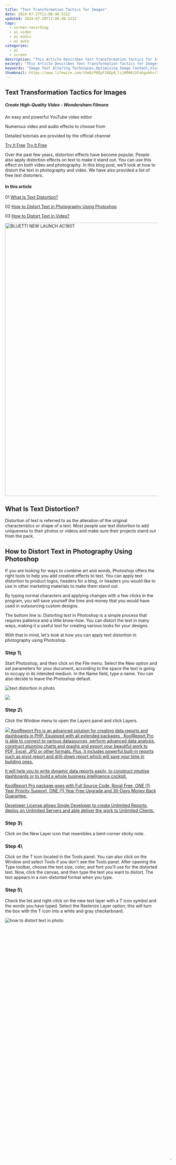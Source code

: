 ```yaml
---
title: "Text Transformation Tactics for Images"
date: 2024-07-27T11:08:48.532Z
updated: 2024-07-28T11:08:48.532Z
tags: 
  - screen-recording
  - ai video
  - ai audio
  - ai auto
categories: 
  - ai
  - screen
description: "This Article Describes Text Transformation Tactics for Images"
excerpt: "This Article Describes Text Transformation Tactics for Images"
keywords: "Image Text Altering Techniques,Optimizing Image Content,Visual Media Text Adjustment,Effective Image Text Changes,Image Transformation Strategies,Enhancing Images with Text,Adapting Text for Images"
thumbnail: https://www.lifewire.com/thmb/P0QyF38Ep8_lzjW96Ki5Fahgu6k=/540x405/filters:no_upscale():max_bytes(150000):strip_icc()/how-to-fix-it-when-hulu-can-t-verify-your-email-5225591-1-8c540e3946fb488aa043c0faa08a53e1.jpg
---
```


## Text Transformation Tactics for Images

##### Create High-Quality Video - Wondershare Filmora

An easy and powerful YouTube video editor

Numerous video and audio effects to choose from

Detailed tutorials are provided by the official channel

[Try It Free](https://tools.techidaily.com/wondershare/filmora/download/) [Try It Free](https://tools.techidaily.com/wondershare/filmora/download/)

Over the past few years, distortion effects have become popular. People also apply distortion effects on text to make it stand out. You can use this effect on both video and photography. In this blog post, we'll look at how to distort the text in photography and video. We have also provided a list of free text distorters.

#### In this article

01 [What Is Text Distortion?](#part1)

02 [How to Distort Text in Photography Using Photoshop](#part2)

03 [How to Distort Text in Video?](#part3)

<!-- affiliate ads begin -->
<a href="https://bluettide.pxf.io/c/5597632/2042332/17092" target="_top" id="2042332"><img src="//a.impactradius-go.com/display-ad/17092-2042332" border="0" alt="BLUETTI NEW LAUNCH AC180T" width="960" height="900"/></a><img height="0" width="0" src="https://imp.pxf.io/i/5597632/2042332/17092" style="position:absolute;visibility:hidden;" border="0" />
<!-- affiliate ads end -->
## What Is Text Distortion?

Distortion of text is referred to as the alteration of the original characteristics or shape of a text. Most people use text distortion to add uniqueness to their photos or videos and make sure their projects stand out from the pack.

## How to Distort Text in Photography Using Photoshop

If you are looking for ways to combine art and words, Photoshop offers the right tools to help you add creative effects to text. You can apply text distortion to product logos, headers for a blog, or headers you would like to use in other marketing materials to make them stand out.

By typing normal characters and applying changes with a few clicks in the program, you will save yourself the time and money that you would have used in outsourcing custom designs.

The bottom line is: Distorting text in Photoshop is a simple process that requires patience and a little know-how. You can distort the text in many ways, making it a useful tool for creating various looks for your designs.

With that in mind, let's look at how you can apply text distortion in photography using Photoshop.

### Step 1\

Start Photoshop, and then click on the File menu. Select the New option and set parameters for your document, according to the space the text is going to occupy in its intended medium. In the Name field, type a name. You can also decide to leave the Photoshop default.

![text distortion in photo](https://images.wondershare.com/filmora/article-images/2022/04/text-distortion-1.png)

<!-- affiliate ads begin -->
<a href="https://shop.mondly.com/affiliate.php?ACCOUNT=ATISTUDI&AFFILIATE=108875&PATH=https%3A%2F%2Fwww.mondly.com%3FAFFILIATE%3D108875%26RESOURCE%3D%2BGeneral%2B970x90%2B"><img src="https://secure.avangate.com/images/merchant/69c418c33ec2e1a4267fa9bb77fa1428/general-970x90.gif" border="0"></a>
<!-- affiliate ads end -->
### Step 2\

Click the Window menu to open the Layers panel and click Layers.

<!-- affiliate ads begin -->
<a href="https://secure.2checkout.com/order/checkout.php?PRODS=4737285&QTY=1&AFFILIATE=108875&CART=1"><img src="https://secure.avangate.com/images/merchant/b2f83c409ce63012229fb9cd465bdcfe/products/copy_reporting_system.png" border="0">  KoolReport Pro  is an advanced solution for creating data reports and dashboards in PHP. Equipped with all  extended packages , KoolReport Pro is able to connect to various datasources, perform advanced data analysis, construct stunning charts and graphs and export your beautiful work to PDF, Excel, JPG or other formats. Plus, it includes powerful built-in reports such as pivot report and drill-down report which will save your time in building ones. 

 It will help you to write dynamic data reports easily, to construct intuitive dashboards or to build a whole business intelligence cockpit. 

  KoolReport Pro  package goes with Full Source Code, Royal Free, ONE (1) Year Priority Support, ONE (1) Year Free Upgrade and 30-Days Money Back Guarantee. 

  Developer License  allows  Single Developer  to create Unlimited Reports, deploy on Unlimited Servers and able deliver the work to Unlimited Clients. </a>
<!-- affiliate ads end -->
### Step 3\

Click on the New Layer icon that resembles a bent-corner sticky note.

### Step 4\

Click on the T icon located in the Tools panel. You can also click on the Window and select Tools if you don't see the Tools panel. After opening the Type toolbar, choose the text size, color, and font you'll use for the distorted text. Now, click the canvas, and then type the text you want to distort. The text appears in a non-distorted format when you type.

### Step 5\

Check the list and right-click on the new text layer with a T icon symbol and the words you have typed. Select the Rasterize Layer option; this will turn the box with the T icon into a white and gray checkerboard.

![how to distort text in photo](https://images.wondershare.com/filmora/article-images/2022/04/text-distortion-2.png)

<!-- affiliate ads begin -->
<span id="1793213">
					<video width="1080" height="1620" style="cursor:pointer"
           poster="//a.impactradius-go.com/display-clicktoplayimage/1793213.jpeg"
           onclick="if(!this.playClicked){this.play();this.setAttribute('controls',true);this.playClicked=true;}">
	   <source src="//a.impactradius-go.com/display-ad/19135-1793213">
	   <img src="//a.impactradius-go.com/display-clicktoplayimage/1793213.jpeg" style="border: none; height: 100%; width: 100%; object-fit: contain">
	</video>
	<div style="width:1080px;text-align:center"><a href="javascript:window.open(decodeURIComponent('https%3A%2F%2Ftinyland.pxf.io%2Fc%2F5597632%2F1793213%2F19135'), '_blank');void(0);">Click here</a></div>
</span>
<img height="0" width="0" src="https://imp.pxf.io/i/5597632/1793213/19135" style="position:absolute;visibility:hidden;" border="0" />
<!-- affiliate ads end -->
### Step 6\

Click on the Edit menu, then hover your cursor over Transform. From the fly-out menu, choose Distort. A border encircled with white boxes will surround the text on the canvas. Click and pull a corner box away from the text, like toward a corner of the Adobe Photoshop work area.

Be sure to pull it in different directions and check how the text will become funhouse-style elongated in different ways; this will allow you to judge which look you prefer for your text distortion.

<!-- affiliate ads begin -->
<a href="https://secure.2checkout.com/order/checkout.php?PRODS=4726807&QTY=1&AFFILIATE=108875&CART=1"><img src="https://secure.avangate.com/images/merchant/c14a8df1e1b4d5297e9cb30cb34d5a00/products/copy_copy_power-tools-48.png" border="0">Power Tools add-on for Google Sheets, Lifetime subscription</a>
<!-- affiliate ads end -->
### Step 7\

Now, click another corner and drag towards the center to make the text look like it's slightly squished.

### Step 8\

Take one of the middleboxes and pull and drug them on either the bottom or top to make the text wider.

### Step 9\

Tinker around with different changes mentioned above until you get the text distortion you want. Once you are satisfied with the results, hit Enter to set the change and get rid of the boxes and borders from the text.

<!-- affiliate ads begin -->
<a href="https://secure.2checkout.com/order/checkout.php?PRODS=4665597&QTY=1&AFFILIATE=108875&CART=1"><img src="https://www.pcclean.io/wp-content/uploads/2018/03/winutilities-box-130521.png" border="0">WinUtilities Pro</a>
<!-- affiliate ads end -->
### Step 10\

Select the File menu and click Save As. Photoshop will automatically have "PSD" displayed in the Format box, which allows you to save your file as a proprietary Photoshop PSD. Make sure you leave this extension, as it lets you re-access the design layers and perform more text distortions in the future. Now, click on Save.

<!-- affiliate ads begin -->
<a href="https://arkmc.pxf.io/c/5597632/427477/5172" target="_top" id="427477"><img src="//a.impactradius-go.com/display-ad/5172-427477" border="0" alt="" width="728" height="90"/></a><img height="0" width="0" src="https://arkmc.pxf.io/i/5597632/427477/5172" style="position:absolute;visibility:hidden;" border="0" />
<!-- affiliate ads end -->
### Step 11\

Go to the File menu and click on it. Select the Save As option again. Choose your preferred graphic format and click Save. Photoshop will prompt you about discarding layers. When you see this, click OK or Yes. Doing this will render your text uneditable and allow anyone with an image viewer to open your graphic instead of only Photoshop. It will also allow you to include it in word processing documents, websites, and other materials.

#### Add Noise to the Text

Select your text and then go to Filter - Noise - Add Noise; this will add Noise to the text. Next, select your text again and go to Filter -Blur -Gaussian Blur; this will blur the edges of the text to help smooth out the distortion.

#### Make the Text Look like Ink with a Smudge Tool

You can add a texture overlay for more texture and dimension to your text. To do this, click on the Text option in the Toolbox and select the dropdown that says Add Texture Overlay; this opens a new window, and you can click on your image to choose the texture.

## How to Distort Text in Video?

Canva is a graphic design platform that offers software for both Windows and Mac. You can use this program to edit photos, videos, and documents. It comes with loads of features that you can use. You can distort texts in video using Canva by following the steps below:

1. Head to <https://www.canva.com/download/windows/> and download Canva. Install the software on your PC and launch it.
2. Click the Create a Design button.
3. Select the Custom Size option, and enter the dimensions of choice before clicking the Create New Design button. You can also choose the preset design size options.
4. Drag and drop the video into Canva.
5. Next, click on Text on the left side menu and choose the Add A Heading option. Enter your text in the box. You can change the size of your text and color.

![how to distort text in video with canva](https://images.wondershare.com/filmora/article-images/2022/04/text-distortion-9.png)

1. Next, highlight the text, and then go to Effects. Click on Glitch and Curve. Doing this will allow you to create a curved text with a glitch effect.

![how to distort text in video with canva](https://images.wondershare.com/filmora/article-images/2022/04/text-distortion-10.png)

1. You can download your video with text distortion or share it on your social media platforms.

<!-- affiliate ads begin -->
<a href="https://secure.2checkout.com/order/checkout.php?PRODS=30901410&QTY=1&AFFILIATE=108875&CART=1"> <img src="https://secure.avangate.com/images/merchant/ce9a6fb2becc2d235e62b125e9260102/products/copy_1_copy_vMixCallScreenshot1-large.jpg" border="0"> vMix Pro - Software based live production. vMix Pro includes everything in vMix 4K plus 8 channels of Replay and 8 vMix Call 
This bundle includes Studio 200 for vMix from Virtualsetworks, HTTP Matrix 1.0 automation scheduler, and 4 introductory training videos from the Udemy vMix Basic to Amazing course. </a>
<!-- affiliate ads end -->
## Bonus! Free Online Text Distorter

You can also distort text with online tools. You need an internet connection and your PC or mobile device to use these platforms. Here are some of the popular online text distorters you'll find online.

### 1\. PicMonkey

This online tool provides photo editing and graphic design tools, and you can use it to distort the text in your photo. PicMonkey.com allows you to put your words into arcs and circles to create typography art. You can also add drop shadow, and knockout, to outline the center of the distorted text. The handles on both sides of the text box allow you to resize the diameter of the circled text or scrunch up or stretch out your arched text. Additionally, you can add spaces between the letters and play with the kerning of the text.

![online text distorter - picmonkey](https://images.wondershare.com/filmora/article-images/2022/04/text-distortion-3.png)

### 2.MockoFun

Adding text along a curve is a great way to make a strong graphic statement. The tool lets you create a logo and include a circular distorted text. You can also add this effect to photos using MockoFun.com.

Many graphic designers use this tool to create distorted text on badges, labels, and logos to make their designs cool and attention-grabbing.

![online text distorter - MockoFun](https://images.wondershare.com/filmora/article-images/2022/04/text-distortion-4.png)

### 3\. Zalgo

Zalgo Text Generator is an online tool that allows you to create glitch text. The Zalgo text will be a glitchy form of usual text. Zalgo.org is also free to use this online text distorter.

<!-- affiliate ads begin -->
<a href="https://shop.incomedia.eu/order/checkout.php?PRODS=39655089&QTY=1&AFFILIATE=108875&CART=1"><img src="https://incomedia.eu/files/images/affiliates/wa/01_WA_728x90.jpg" border="0"></a>
<!-- affiliate ads end -->
![online text distorter - Zalgo](https://images.wondershare.com/filmora/article-images/2022/04/text-distortion-11.png)

### 4\. GFTO

EnGFTO.com is an online text distorter that allows you to choose the text size and color and choose one of the available fonts. It comes with hundreds of text templates. You can also upload fonts, change the text style, and apply gradients. What's more? Users can add an outline to their text, change the background, and select the color of their text edges.

<!-- affiliate ads begin -->
<a href="https://secure.2checkout.com/order/checkout.php?PRODS=3546200&QTY=1&AFFILIATE=108875&CART=1"><img src="http://www.binteko.com/sites/default/files/banner01_468x60a.gif" border="0"></a>
<!-- affiliate ads end -->
![online text distorter - Zalgo](https://images.wondershare.com/filmora/article-images/2022/04/text-distortion-12.png)

### 5\. Wavy Text Generator

This tool allows you to distort text by adding a wavy effect to it. To use this tool, you only have to head to nhttp://www.coding-dude.com/wp/wavy-text-generator/ and type your text in the field, then this text distorter will generate a preview showing the results of how your text will look like. The pink button allows you to copy your text's HTML/CSS code.

![online text distorter - Wavy Text Generator](https://images.wondershare.com/filmora/article-images/2022/04/text-distortion-13.png)

## Conclusion

**●** Text distortion allows you to create attention-grabbing content. You can use the above tools to create this effect on your text to make it stand out and look more appealing to the audience or viewers.

[Try It Free](https://tools.techidaily.com/wondershare/filmora/download/) [Try It Free](https://tools.techidaily.com/wondershare/filmora/download/)

Over the past few years, distortion effects have become popular. People also apply distortion effects on text to make it stand out. You can use this effect on both video and photography. In this blog post, we'll look at how to distort the text in photography and video. We have also provided a list of free text distorters.

#### In this article

01 [What Is Text Distortion?](#part1)

02 [How to Distort Text in Photography Using Photoshop](#part2)

03 [How to Distort Text in Video?](#part3)

## What Is Text Distortion?

Distortion of text is referred to as the alteration of the original characteristics or shape of a text. Most people use text distortion to add uniqueness to their photos or videos and make sure their projects stand out from the pack.

## How to Distort Text in Photography Using Photoshop

If you are looking for ways to combine art and words, Photoshop offers the right tools to help you add creative effects to text. You can apply text distortion to product logos, headers for a blog, or headers you would like to use in other marketing materials to make them stand out.

By typing normal characters and applying changes with a few clicks in the program, you will save yourself the time and money that you would have used in outsourcing custom designs.

The bottom line is: Distorting text in Photoshop is a simple process that requires patience and a little know-how. You can distort the text in many ways, making it a useful tool for creating various looks for your designs.

With that in mind, let's look at how you can apply text distortion in photography using Photoshop.

### Step 1\

Start Photoshop, and then click on the File menu. Select the New option and set parameters for your document, according to the space the text is going to occupy in its intended medium. In the Name field, type a name. You can also decide to leave the Photoshop default.

![text distortion in photo](https://images.wondershare.com/filmora/article-images/2022/04/text-distortion-1.png)

### Step 2\

Click the Window menu to open the Layers panel and click Layers.

<!-- affiliate ads begin -->
<a href="https://shop.mondly.com/affiliate.php?ACCOUNT=ATISTUDI&AFFILIATE=108875&PATH=https%3A%2F%2Fwww.mondly.com%3FAFFILIATE%3D108875%26RESOURCE%3D%2BEducational%2B970x90%2B"><img src="https://secure.avangate.com/images/merchant/69c418c33ec2e1a4267fa9bb77fa1428/educational-970x90.gif" border="0"></a>
<!-- affiliate ads end -->
### Step 3\

Click on the New Layer icon that resembles a bent-corner sticky note.

<!-- affiliate ads begin -->
<a href="https://coinrule.sjv.io/c/5597632/1958379/18409" target="_top" id="1958379"><img src="//a.impactradius-go.com/display-ad/18409-1958379" border="0" alt="" width="856" height="508"/></a><img height="0" width="0" src="https://imp.pxf.io/i/5597632/1958379/18409" style="position:absolute;visibility:hidden;" border="0" />
<!-- affiliate ads end -->
### Step 4\

Click on the T icon located in the Tools panel. You can also click on the Window and select Tools if you don't see the Tools panel. After opening the Type toolbar, choose the text size, color, and font you'll use for the distorted text. Now, click the canvas, and then type the text you want to distort. The text appears in a non-distorted format when you type.

<!-- affiliate ads begin -->
<h3 id="200610"><a href="https://sentrypc.7eer.net/c/5597632/200610/3022">Parental Control Software</a></h3>
<span class="text-ad-content">
	#1 Rated Parental Control Software.<br/>
	Monitor & Control all PC Activity!<br/>
		<cite style="color:green">sentrypc.com/parental-controls/</cite>
	</span><img height="0" width="0" src="https://sentrypc.7eer.net/i/5597632/200610/3022" style="position:absolute;visibility:hidden;" border="0" />
<!-- affiliate ads end -->
### Step 5\

Check the list and right-click on the new text layer with a T icon symbol and the words you have typed. Select the Rasterize Layer option; this will turn the box with the T icon into a white and gray checkerboard.

![how to distort text in photo](https://images.wondershare.com/filmora/article-images/2022/04/text-distortion-2.png)

<!-- affiliate ads begin -->
<a href="https://shop.systoolsgroup.com/affiliate.php?ACCOUNT=SYSTOOBY&AFFILIATE=108875&PATH=https%3A%2F%2Fwww.systoolsgroup.com%3FAFFILIATE%3D108875%26RESOURCE%3DSysTools%2BOST%2BRecovery"><img src="https://www.systoolsgroup.com/box/ost-recovery.png" border="0"></a>
<!-- affiliate ads end -->
### Step 6\

Click on the Edit menu, then hover your cursor over Transform. From the fly-out menu, choose Distort. A border encircled with white boxes will surround the text on the canvas. Click and pull a corner box away from the text, like toward a corner of the Adobe Photoshop work area.

Be sure to pull it in different directions and check how the text will become funhouse-style elongated in different ways; this will allow you to judge which look you prefer for your text distortion.

### Step 7\

Now, click another corner and drag towards the center to make the text look like it's slightly squished.

### Step 8\

Take one of the middleboxes and pull and drug them on either the bottom or top to make the text wider.

<!-- affiliate ads begin -->
<a href="https://turtlebeachus.sjv.io/c/5597632/1988416/23719" target="_top" id="1988416"><img src="//a.impactradius-go.com/display-ad/23719-1988416" border="0" alt="" width="600" height="600"/></a><img height="0" width="0" src="https://imp.pxf.io/i/5597632/1988416/23719" style="position:absolute;visibility:hidden;" border="0" />
<!-- affiliate ads end -->
### Step 9\

Tinker around with different changes mentioned above until you get the text distortion you want. Once you are satisfied with the results, hit Enter to set the change and get rid of the boxes and borders from the text.

<!-- affiliate ads begin -->
<a href="https://secure.2checkout.com/order/checkout.php?PRODS=4599951&QTY=1&AFFILIATE=108875&CART=1"><iframe width="864" height="500" src="https://www.youtube.com/embed/jVnfr5HudQw" title="The Latest and Easiest Solution to Remove Kindle DRM on Windows (without Degrading)" frameborder="0" allow="accelerometer; autoplay; clipboard-write; encrypted-media; gyroscope; picture-in-picture; web-share" referrerpolicy="strict-origin-when-cross-origin" allowfullscreen></iframe>
Epubor Ultimate for Win：Helps you read books anywhere, including the best eBook Converter + eBook DRM Removal functions.</a>
<!-- affiliate ads end -->
### Step 10\

Select the File menu and click Save As. Photoshop will automatically have "PSD" displayed in the Format box, which allows you to save your file as a proprietary Photoshop PSD. Make sure you leave this extension, as it lets you re-access the design layers and perform more text distortions in the future. Now, click on Save.

<!-- affiliate ads begin -->
<a href="https://store.advancedwebranking.com/order/checkout.php?PRODS=4715051&QTY=1&AFFILIATE=108875&CART=1"><img src="https://secure.avangate.com/images/merchant/14edc6ebfdae2e23bbed83d67f50e983/products/33_awr%20logo.png" border="0"></a>
<!-- affiliate ads end -->
### Step 11\

Go to the File menu and click on it. Select the Save As option again. Choose your preferred graphic format and click Save. Photoshop will prompt you about discarding layers. When you see this, click OK or Yes. Doing this will render your text uneditable and allow anyone with an image viewer to open your graphic instead of only Photoshop. It will also allow you to include it in word processing documents, websites, and other materials.

#### Add Noise to the Text

Select your text and then go to Filter - Noise - Add Noise; this will add Noise to the text. Next, select your text again and go to Filter -Blur -Gaussian Blur; this will blur the edges of the text to help smooth out the distortion.

#### Make the Text Look like Ink with a Smudge Tool

You can add a texture overlay for more texture and dimension to your text. To do this, click on the Text option in the Toolbox and select the dropdown that says Add Texture Overlay; this opens a new window, and you can click on your image to choose the texture.

<!-- affiliate ads begin -->
<a href="https://order.glarysoft.com/order/checkout.php?PRODS=4691139&QTY=1&AFFILIATE=108875&CART=1"><img src="https://secure.avangate.com/images/merchant/6734fa703f6633ab896eecbdfad8953a/products/SU-200-1.png" border="0">Software Update Pro - Check and update software installed on your computer. </a>
<!-- affiliate ads end -->
## How to Distort Text in Video?

Canva is a graphic design platform that offers software for both Windows and Mac. You can use this program to edit photos, videos, and documents. It comes with loads of features that you can use. You can distort texts in video using Canva by following the steps below:

1. Head to <https://www.canva.com/download/windows/> and download Canva. Install the software on your PC and launch it.
2. Click the Create a Design button.
3. Select the Custom Size option, and enter the dimensions of choice before clicking the Create New Design button. You can also choose the preset design size options.
4. Drag and drop the video into Canva.
5. Next, click on Text on the left side menu and choose the Add A Heading option. Enter your text in the box. You can change the size of your text and color.

![how to distort text in video with canva](https://images.wondershare.com/filmora/article-images/2022/04/text-distortion-9.png)

1. Next, highlight the text, and then go to Effects. Click on Glitch and Curve. Doing this will allow you to create a curved text with a glitch effect.

![how to distort text in video with canva](https://images.wondershare.com/filmora/article-images/2022/04/text-distortion-10.png)

1. You can download your video with text distortion or share it on your social media platforms.

## Bonus! Free Online Text Distorter

You can also distort text with online tools. You need an internet connection and your PC or mobile device to use these platforms. Here are some of the popular online text distorters you'll find online.

<!-- affiliate ads begin -->
<a href="https://appsumo.8odi.net/c/5597632/2087484/7443" target="_top" id="2087484"><img src="//a.impactradius-go.com/display-ad/7443-2087484" border="0" alt="" width="1200" height="600"/></a><img height="0" width="0" src="https://appsumo.8odi.net/i/5597632/2087484/7443" style="position:absolute;visibility:hidden;" border="0" />
<!-- affiliate ads end -->
### 1\. PicMonkey

This online tool provides photo editing and graphic design tools, and you can use it to distort the text in your photo. PicMonkey.com allows you to put your words into arcs and circles to create typography art. You can also add drop shadow, and knockout, to outline the center of the distorted text. The handles on both sides of the text box allow you to resize the diameter of the circled text or scrunch up or stretch out your arched text. Additionally, you can add spaces between the letters and play with the kerning of the text.

<!-- affiliate ads begin -->
<a href="https://ukaidot.sjv.io/c/5597632/1793233/19578" target="_top" id="1793233"><img src="//a.impactradius-go.com/display-ad/19578-1793233" border="0" alt="" width="1200" height="1200"/></a><img height="0" width="0" src="https://imp.pxf.io/i/5597632/1793233/19578" style="position:absolute;visibility:hidden;" border="0" />
<!-- affiliate ads end -->
![online text distorter - picmonkey](https://images.wondershare.com/filmora/article-images/2022/04/text-distortion-3.png)

<!-- affiliate ads begin -->
<a href="https://checkout.mirillis.com/order/checkout.php?PRODS=4704640&QTY=1&AFFILIATE=108875&CART=1"> <img src="https://secure.avangate.com/images/merchant/547a5a56d43f6d40f9a6a2f76501d013/products/1_mirillis_action_boxshot_store_1x.jpg" border="0">
	Home Use license is dedicated for personal, non-commercial use only. 
	If Action! is used for commercial gain or to further any commercial purpose, 
	a Commercial Use license is required. Multi-license (volume discount) is intended for single 
 
	company, user or members of the same household. Action! - screen and game recorder</a>
<!-- affiliate ads end -->
### 2.MockoFun

Adding text along a curve is a great way to make a strong graphic statement. The tool lets you create a logo and include a circular distorted text. You can also add this effect to photos using MockoFun.com.

Many graphic designers use this tool to create distorted text on badges, labels, and logos to make their designs cool and attention-grabbing.

<!-- affiliate ads begin -->
<a href="https://store.nero.com/order/checkout.php?PRODS=39694080&QTY=1&AFFILIATE=108875&CART=1"><img src="http://cdnwww.nero.com/nero-com-wAssets/img/banners/2023/nbr/fire/Screenshot_1red_gb.jpg" border="0">Nero Burning ROM:
The ultimate burning program for all your needs!</a>
<!-- affiliate ads end -->
![online text distorter - MockoFun](https://images.wondershare.com/filmora/article-images/2022/04/text-distortion-4.png)

<!-- affiliate ads begin -->
<a href="https://appsumo.8odi.net/c/5597632/2082526/7443" target="_top" id="2082526"><img src="//a.impactradius-go.com/display-ad/7443-2082526" border="0" alt="" width="1200" height="600"/></a><img height="0" width="0" src="https://appsumo.8odi.net/i/5597632/2082526/7443" style="position:absolute;visibility:hidden;" border="0" />
<!-- affiliate ads end -->
### 3\. Zalgo

Zalgo Text Generator is an online tool that allows you to create glitch text. The Zalgo text will be a glitchy form of usual text. Zalgo.org is also free to use this online text distorter.

<!-- affiliate ads begin -->
<a href="https://secure.2checkout.com/order/checkout.php?PRODS=4537547&QTY=1&AFFILIATE=108875&CART=1"><img src="https://secure.avangate.com/images/merchant/4b0a0290ad7df100b77e86839989a75e/products/vcfpro.png" border="0">Video Converter Factory Pro</a>
<!-- affiliate ads end -->
![online text distorter - Zalgo](https://images.wondershare.com/filmora/article-images/2022/04/text-distortion-11.png)

### 4\. GFTO

EnGFTO.com is an online text distorter that allows you to choose the text size and color and choose one of the available fonts. It comes with hundreds of text templates. You can also upload fonts, change the text style, and apply gradients. What's more? Users can add an outline to their text, change the background, and select the color of their text edges.

![online text distorter - Zalgo](https://images.wondershare.com/filmora/article-images/2022/04/text-distortion-12.png)

### 5\. Wavy Text Generator

This tool allows you to distort text by adding a wavy effect to it. To use this tool, you only have to head to nhttp://www.coding-dude.com/wp/wavy-text-generator/ and type your text in the field, then this text distorter will generate a preview showing the results of how your text will look like. The pink button allows you to copy your text's HTML/CSS code.

<!-- affiliate ads begin -->
<a href="https://secure.2checkout.com/order/checkout.php?PRODS=2067133&QTY=1&AFFILIATE=108875&CART=1"><img src="https://www.pearlmountainsoft.com/n_img/product/gcb/banScrn.jpg" border="0">Greeting Card Builder</a>
<!-- affiliate ads end -->
![online text distorter - Wavy Text Generator](https://images.wondershare.com/filmora/article-images/2022/04/text-distortion-13.png)

## Conclusion

**●** Text distortion allows you to create attention-grabbing content. You can use the above tools to create this effect on your text to make it stand out and look more appealing to the audience or viewers.

[Try It Free](https://tools.techidaily.com/wondershare/filmora/download/) [Try It Free](https://tools.techidaily.com/wondershare/filmora/download/)

Over the past few years, distortion effects have become popular. People also apply distortion effects on text to make it stand out. You can use this effect on both video and photography. In this blog post, we'll look at how to distort the text in photography and video. We have also provided a list of free text distorters.

#### In this article

01 [What Is Text Distortion?](#part1)

02 [How to Distort Text in Photography Using Photoshop](#part2)

03 [How to Distort Text in Video?](#part3)

<!-- affiliate ads begin -->
<a href="https://checkout.abbyy.com/order/checkout.php?PRODS=39254549&QTY=1&AFFILIATE=108875&CART=1"> <img src="https://secure.avangate.com/images/merchant/0e5fb5c76fca16adbee503c9aff393cd/products/8_FR-Badges-NEW-FR-Standard-16-WIN-200.png" border="0"> PDF application, powered by AI-based OCR, for unified workflows with both digital and scanned documents. </a>
<!-- affiliate ads end -->
## What Is Text Distortion?

Distortion of text is referred to as the alteration of the original characteristics or shape of a text. Most people use text distortion to add uniqueness to their photos or videos and make sure their projects stand out from the pack.

<!-- affiliate ads begin -->
<a href="https://appsumo.8odi.net/c/5597632/2087407/7443" target="_top" id="2087407"><img src="//a.impactradius-go.com/display-ad/7443-2087407" border="0" alt="" width="600" height="500"/></a><img height="0" width="0" src="https://appsumo.8odi.net/i/5597632/2087407/7443" style="position:absolute;visibility:hidden;" border="0" />
<!-- affiliate ads end -->
## How to Distort Text in Photography Using Photoshop

If you are looking for ways to combine art and words, Photoshop offers the right tools to help you add creative effects to text. You can apply text distortion to product logos, headers for a blog, or headers you would like to use in other marketing materials to make them stand out.

By typing normal characters and applying changes with a few clicks in the program, you will save yourself the time and money that you would have used in outsourcing custom designs.

The bottom line is: Distorting text in Photoshop is a simple process that requires patience and a little know-how. You can distort the text in many ways, making it a useful tool for creating various looks for your designs.

With that in mind, let's look at how you can apply text distortion in photography using Photoshop.

### Step 1\

Start Photoshop, and then click on the File menu. Select the New option and set parameters for your document, according to the space the text is going to occupy in its intended medium. In the Name field, type a name. You can also decide to leave the Photoshop default.

![text distortion in photo](https://images.wondershare.com/filmora/article-images/2022/04/text-distortion-1.png)

<!-- affiliate ads begin -->
<a href="https://shop.incomedia.eu/order/checkout.php?PRODS=12730965&QTY=1&AFFILIATE=108875&CART=1"><img src="https://incomedia.eu/files/images/affiliates/w5/03_WBSX5_728x90_red_CTA.jpg" border="0"></a>
<!-- affiliate ads end -->
### Step 2\

Click the Window menu to open the Layers panel and click Layers.

### Step 3\

Click on the New Layer icon that resembles a bent-corner sticky note.

<!-- affiliate ads begin -->
<a href="https://getlyla.pxf.io/c/5597632/1455723/15391" target="_top" id="1455723"><img src="//a.impactradius-go.com/display-ad/15391-1455723" border="0" alt="" width="336" height="280"/></a><img height="0" width="0" src="https://imp.pxf.io/i/5597632/1455723/15391" style="position:absolute;visibility:hidden;" border="0" />
<!-- affiliate ads end -->
### Step 4\

Click on the T icon located in the Tools panel. You can also click on the Window and select Tools if you don't see the Tools panel. After opening the Type toolbar, choose the text size, color, and font you'll use for the distorted text. Now, click the canvas, and then type the text you want to distort. The text appears in a non-distorted format when you type.

### Step 5\

Check the list and right-click on the new text layer with a T icon symbol and the words you have typed. Select the Rasterize Layer option; this will turn the box with the T icon into a white and gray checkerboard.

<!-- affiliate ads begin -->
<a href="https://secure.2checkout.com/order/checkout.php?PRODS=4615471&QTY=1&AFFILIATE=108875&CART=1"><img src="https://images.wondershare.com/affiliate-image/affiliate_banners_en/max_782x90.png" border="0"></a>
<!-- affiliate ads end -->
![how to distort text in photo](https://images.wondershare.com/filmora/article-images/2022/04/text-distortion-2.png)

### Step 6\

Click on the Edit menu, then hover your cursor over Transform. From the fly-out menu, choose Distort. A border encircled with white boxes will surround the text on the canvas. Click and pull a corner box away from the text, like toward a corner of the Adobe Photoshop work area.

Be sure to pull it in different directions and check how the text will become funhouse-style elongated in different ways; this will allow you to judge which look you prefer for your text distortion.

<!-- affiliate ads begin -->
<a href="https://secure.2checkout.com/order/checkout.php?PRODS=4699091&QTY=1&AFFILIATE=108875&CART=1"><img src="https://secure.avangate.com/images/merchant/bccefcc1b1eee9eca3ae4f5c1a281482/products/1_jutoh-logo-1200x1600.jpg" border="0">Jutoh Plus -  Jutoh is an ebook creator for Epub, Kindle and more. It's fast, runs on Windows, Mac, and Linux, comes with a cover design editor, and allows book variations to be created with alternate text, style sheets and cover designs. Jutoh Plus adds scripting so you can automate ebook import and creation operations. It also allows customisation of ebook HTML via templates and source code documents; and you can create Windows CHM and wxWidgets HTB help files. </a>
<!-- affiliate ads end -->
### Step 7\

Now, click another corner and drag towards the center to make the text look like it's slightly squished.

### Step 8\

Take one of the middleboxes and pull and drug them on either the bottom or top to make the text wider.

### Step 9\

Tinker around with different changes mentioned above until you get the text distortion you want. Once you are satisfied with the results, hit Enter to set the change and get rid of the boxes and borders from the text.

### Step 10\

Select the File menu and click Save As. Photoshop will automatically have "PSD" displayed in the Format box, which allows you to save your file as a proprietary Photoshop PSD. Make sure you leave this extension, as it lets you re-access the design layers and perform more text distortions in the future. Now, click on Save.

<!-- affiliate ads begin -->
<a href="https://store.nero.com/order/checkout.php?PRODS=42296985&QTY=1&AFFILIATE=108875&CART=1"><img src="https://secure.avangate.com/images/merchant/9cea886b9f44a3c2df1163730ab64994/products/copy_nero_burning_rom_cart.png" border="0">
</a>
<!-- affiliate ads end -->
### Step 11\

Go to the File menu and click on it. Select the Save As option again. Choose your preferred graphic format and click Save. Photoshop will prompt you about discarding layers. When you see this, click OK or Yes. Doing this will render your text uneditable and allow anyone with an image viewer to open your graphic instead of only Photoshop. It will also allow you to include it in word processing documents, websites, and other materials.

#### Add Noise to the Text

Select your text and then go to Filter - Noise - Add Noise; this will add Noise to the text. Next, select your text again and go to Filter -Blur -Gaussian Blur; this will blur the edges of the text to help smooth out the distortion.

#### Make the Text Look like Ink with a Smudge Tool

You can add a texture overlay for more texture and dimension to your text. To do this, click on the Text option in the Toolbox and select the dropdown that says Add Texture Overlay; this opens a new window, and you can click on your image to choose the texture.

<!-- affiliate ads begin -->
<a href="https://electronicx.pxf.io/c/5597632/1872456/14483" target="_top" id="1872456"><img src="//a.impactradius-go.com/display-ad/14483-1872456" border="0" alt="" width="500" height="375"/></a><img height="0" width="0" src="https://imp.pxf.io/i/5597632/1872456/14483" style="position:absolute;visibility:hidden;" border="0" />
<!-- affiliate ads end -->
## How to Distort Text in Video?

Canva is a graphic design platform that offers software for both Windows and Mac. You can use this program to edit photos, videos, and documents. It comes with loads of features that you can use. You can distort texts in video using Canva by following the steps below:

1. Head to <https://www.canva.com/download/windows/> and download Canva. Install the software on your PC and launch it.
2. Click the Create a Design button.
3. Select the Custom Size option, and enter the dimensions of choice before clicking the Create New Design button. You can also choose the preset design size options.
4. Drag and drop the video into Canva.
5. Next, click on Text on the left side menu and choose the Add A Heading option. Enter your text in the box. You can change the size of your text and color.

<!-- affiliate ads begin -->
<a href="https://secure.2checkout.com/order/checkout.php?PRODS=37701530&QTY=1&AFFILIATE=108875&CART=1"><img src="https://secure.avangate.com/images/merchant/6fe0c81e3f9438db11ebbfba6c5ce460/products/copy_cbLogo_with_text_blue.png" border="0">CalendarBudget - Monthly subscription membership to CalendarBudget via web browser or mobile app. Support included. </a>
<!-- affiliate ads end -->
![how to distort text in video with canva](https://images.wondershare.com/filmora/article-images/2022/04/text-distortion-9.png)

1. Next, highlight the text, and then go to Effects. Click on Glitch and Curve. Doing this will allow you to create a curved text with a glitch effect.

![how to distort text in video with canva](https://images.wondershare.com/filmora/article-images/2022/04/text-distortion-10.png)

1. You can download your video with text distortion or share it on your social media platforms.

<!-- affiliate ads begin -->
<a href="https://order.glarysoft.com/order/checkout.php?PRODS=35504869&QTY=1&AFFILIATE=108875&CART=1"><img src="https://secure.avangate.com/images/merchant/6734fa703f6633ab896eecbdfad8953a/products/1_FR-200-1.png" border="0">Glarysoft File Recovery Pro Annually -  Helps to recover your lost file/data, even permanently deleted data. 
</a>
<!-- affiliate ads end -->
## Bonus! Free Online Text Distorter

You can also distort text with online tools. You need an internet connection and your PC or mobile device to use these platforms. Here are some of the popular online text distorters you'll find online.

<!-- affiliate ads begin -->
<a href="https://shop.systoolsgroup.com/affiliate.php?ACCOUNT=SYSTOOBY&AFFILIATE=108875&PATH=https%3A%2F%2Fwww.systoolsgroup.com%3FAFFILIATE%3D108875%26RESOURCE%3D%2BSysTools%2BPDF%2BUnlocker"><img src="https://www.systoolsgroup.com/box/pdf-unlocker.png" border="0"></a>
<!-- affiliate ads end -->
### 1\. PicMonkey

This online tool provides photo editing and graphic design tools, and you can use it to distort the text in your photo. PicMonkey.com allows you to put your words into arcs and circles to create typography art. You can also add drop shadow, and knockout, to outline the center of the distorted text. The handles on both sides of the text box allow you to resize the diameter of the circled text or scrunch up or stretch out your arched text. Additionally, you can add spaces between the letters and play with the kerning of the text.

<!-- affiliate ads begin -->
<a href="https://appsumo.8odi.net/c/5597632/2082532/7443" target="_top" id="2082532"><img src="//a.impactradius-go.com/display-ad/7443-2082532" border="0" alt="" width="1200" height="600"/></a><img height="0" width="0" src="https://appsumo.8odi.net/i/5597632/2082532/7443" style="position:absolute;visibility:hidden;" border="0" />
<!-- affiliate ads end -->
![online text distorter - picmonkey](https://images.wondershare.com/filmora/article-images/2022/04/text-distortion-3.png)

### 2.MockoFun

Adding text along a curve is a great way to make a strong graphic statement. The tool lets you create a logo and include a circular distorted text. You can also add this effect to photos using MockoFun.com.

Many graphic designers use this tool to create distorted text on badges, labels, and logos to make their designs cool and attention-grabbing.

![online text distorter - MockoFun](https://images.wondershare.com/filmora/article-images/2022/04/text-distortion-4.png)

### 3\. Zalgo

Zalgo Text Generator is an online tool that allows you to create glitch text. The Zalgo text will be a glitchy form of usual text. Zalgo.org is also free to use this online text distorter.

![online text distorter - Zalgo](https://images.wondershare.com/filmora/article-images/2022/04/text-distortion-11.png)

<!-- affiliate ads begin -->
<a href="https://secure.textstudio.com/order/checkout.php?PRODS=35633281&QTY=1&AFFILIATE=108875&CART=1"> <img src="https://secure.avangate.com/images/merchant/d6eb8222c9718486bdabce8b897380f7/products/2_premium-icon.png" border="0"> Take advantage of PREMIUM features. 
Create your texts / logos without any limitation. 
No attribution required when downloading. 
No advertising on the website. 
 TextStudio.com  PREMIUM - Monthly Membership</a>
<!-- affiliate ads end -->
### 4\. GFTO

EnGFTO.com is an online text distorter that allows you to choose the text size and color and choose one of the available fonts. It comes with hundreds of text templates. You can also upload fonts, change the text style, and apply gradients. What's more? Users can add an outline to their text, change the background, and select the color of their text edges.

![online text distorter - Zalgo](https://images.wondershare.com/filmora/article-images/2022/04/text-distortion-12.png)

### 5\. Wavy Text Generator

This tool allows you to distort text by adding a wavy effect to it. To use this tool, you only have to head to nhttp://www.coding-dude.com/wp/wavy-text-generator/ and type your text in the field, then this text distorter will generate a preview showing the results of how your text will look like. The pink button allows you to copy your text's HTML/CSS code.

<!-- affiliate ads begin -->
<a href="https://thefitville.pxf.io/c/5597632/1526796/15852" target="_top" id="1526796"><img src="//a.impactradius-go.com/display-ad/15852-1526796" border="0" alt="" width="1200" height="628"/></a><img height="0" width="0" src="https://imp.pxf.io/i/5597632/1526796/15852" style="position:absolute;visibility:hidden;" border="0" />
<!-- affiliate ads end -->
![online text distorter - Wavy Text Generator](https://images.wondershare.com/filmora/article-images/2022/04/text-distortion-13.png)

<!-- affiliate ads begin -->
<a href="https://store.massmailsoftware.com/order/checkout.php?PRODS=2069351&QTY=1&AFFILIATE=108875&CART=1"><img src="https://secure.avangate.com/images/merchant/dc87c13749315c7217cdc4ac692e704c/banera_for_partners-24_%282%29.jpg" border="0"></a>
<!-- affiliate ads end -->
## Conclusion

**●** Text distortion allows you to create attention-grabbing content. You can use the above tools to create this effect on your text to make it stand out and look more appealing to the audience or viewers.

[Try It Free](https://tools.techidaily.com/wondershare/filmora/download/) [Try It Free](https://tools.techidaily.com/wondershare/filmora/download/)

Over the past few years, distortion effects have become popular. People also apply distortion effects on text to make it stand out. You can use this effect on both video and photography. In this blog post, we'll look at how to distort the text in photography and video. We have also provided a list of free text distorters.

#### In this article

01 [What Is Text Distortion?](#part1)

02 [How to Distort Text in Photography Using Photoshop](#part2)

03 [How to Distort Text in Video?](#part3)

## What Is Text Distortion?

Distortion of text is referred to as the alteration of the original characteristics or shape of a text. Most people use text distortion to add uniqueness to their photos or videos and make sure their projects stand out from the pack.

## How to Distort Text in Photography Using Photoshop

If you are looking for ways to combine art and words, Photoshop offers the right tools to help you add creative effects to text. You can apply text distortion to product logos, headers for a blog, or headers you would like to use in other marketing materials to make them stand out.

By typing normal characters and applying changes with a few clicks in the program, you will save yourself the time and money that you would have used in outsourcing custom designs.

The bottom line is: Distorting text in Photoshop is a simple process that requires patience and a little know-how. You can distort the text in many ways, making it a useful tool for creating various looks for your designs.

With that in mind, let's look at how you can apply text distortion in photography using Photoshop.

### Step 1\

Start Photoshop, and then click on the File menu. Select the New option and set parameters for your document, according to the space the text is going to occupy in its intended medium. In the Name field, type a name. You can also decide to leave the Photoshop default.

![text distortion in photo](https://images.wondershare.com/filmora/article-images/2022/04/text-distortion-1.png)

<!-- affiliate ads begin -->
<a href="https://secure.2checkout.com/order/checkout.php?PRODS=2201613&QTY=1&AFFILIATE=108875&CART=1"><img src="https://www.macdvdripperpro.com/images/devices-3.png" border="0"></a>
<!-- affiliate ads end -->
### Step 2\

Click the Window menu to open the Layers panel and click Layers.

### Step 3\

Click on the New Layer icon that resembles a bent-corner sticky note.

<!-- affiliate ads begin -->
<a href="https://checkout.devart.com/order/checkout.php?PRODS=5023555&QTY=1&AFFILIATE=108875&CART=1"><img src="https://secure.avangate.com/images/merchant/45b430710ad04765a6afd58d9d9fafca/products/dotConnect_O.png" border="0">dotConnect for Oracle is an ADO.NET data provider for Oracle with Entity Framework Support.</a>
<!-- affiliate ads end -->
### Step 4\

Click on the T icon located in the Tools panel. You can also click on the Window and select Tools if you don't see the Tools panel. After opening the Type toolbar, choose the text size, color, and font you'll use for the distorted text. Now, click the canvas, and then type the text you want to distort. The text appears in a non-distorted format when you type.

### Step 5\

Check the list and right-click on the new text layer with a T icon symbol and the words you have typed. Select the Rasterize Layer option; this will turn the box with the T icon into a white and gray checkerboard.

<!-- affiliate ads begin -->
<a href="https://estore.zonealarm.com/order/checkout.php?PRODS=38658749&QTY=1&AFFILIATE=108875&CART=1"><img src="https://sc1.checkpoint.com/sc1/za/images/boxes/pa_500.png" border="0">ZoneAlarm Pro Antivirus + Firewall NextGen</a>
<!-- affiliate ads end -->
![how to distort text in photo](https://images.wondershare.com/filmora/article-images/2022/04/text-distortion-2.png)

<!-- affiliate ads begin -->
<a href="https://dhgate.sjv.io/c/5597632/1678785/12108" target="_top" id="1678785"><img src="//a.impactradius-go.com/display-ad/12108-1678785" border="0" alt="" width="300" height="250"/></a>
<!-- affiliate ads end -->
### Step 6\

Click on the Edit menu, then hover your cursor over Transform. From the fly-out menu, choose Distort. A border encircled with white boxes will surround the text on the canvas. Click and pull a corner box away from the text, like toward a corner of the Adobe Photoshop work area.

Be sure to pull it in different directions and check how the text will become funhouse-style elongated in different ways; this will allow you to judge which look you prefer for your text distortion.

### Step 7\

Now, click another corner and drag towards the center to make the text look like it's slightly squished.

<!-- affiliate ads begin -->
<a href="https://order.glarysoft.com/order/checkout.php?PRODS=4535075&QTY=1&AFFILIATE=108875&CART=1"><img src="https://secure.avangate.com/images/merchant/6734fa703f6633ab896eecbdfad8953a/products/GU-500_672.png" border="0">Glary Utilities PRO -  Premium all-in-one utility to clean, speed up, maintain and protect your PC</a>
<!-- affiliate ads end -->
### Step 8\

Take one of the middleboxes and pull and drug them on either the bottom or top to make the text wider.

<!-- affiliate ads begin -->
<a href="https://uperfect.sjv.io/c/5597632/1246754/15155" target="_top" id="1246754"><img src="//a.impactradius-go.com/display-ad/15155-1246754" border="0" alt="" width="600" height="600"/></a><img height="0" width="0" src="https://imp.pxf.io/i/5597632/1246754/15155" style="position:absolute;visibility:hidden;" border="0" />
<!-- affiliate ads end -->
### Step 9\

Tinker around with different changes mentioned above until you get the text distortion you want. Once you are satisfied with the results, hit Enter to set the change and get rid of the boxes and borders from the text.

### Step 10\

Select the File menu and click Save As. Photoshop will automatically have "PSD" displayed in the Format box, which allows you to save your file as a proprietary Photoshop PSD. Make sure you leave this extension, as it lets you re-access the design layers and perform more text distortions in the future. Now, click on Save.

<!-- affiliate ads begin -->
<a href="https://secure.2checkout.com/order/checkout.php?PRODS=3851691&QTY=1&AFFILIATE=108875&CART=1"><img src="http://www.aiseesoft.com/avangate/30p/banner.jpg" border="0"></a>
<!-- affiliate ads end -->
### Step 11\

Go to the File menu and click on it. Select the Save As option again. Choose your preferred graphic format and click Save. Photoshop will prompt you about discarding layers. When you see this, click OK or Yes. Doing this will render your text uneditable and allow anyone with an image viewer to open your graphic instead of only Photoshop. It will also allow you to include it in word processing documents, websites, and other materials.

#### Add Noise to the Text

Select your text and then go to Filter - Noise - Add Noise; this will add Noise to the text. Next, select your text again and go to Filter -Blur -Gaussian Blur; this will blur the edges of the text to help smooth out the distortion.

#### Make the Text Look like Ink with a Smudge Tool

You can add a texture overlay for more texture and dimension to your text. To do this, click on the Text option in the Toolbox and select the dropdown that says Add Texture Overlay; this opens a new window, and you can click on your image to choose the texture.

<!-- affiliate ads begin -->
<a href="https://ursime.pxf.io/c/5597632/2092236/16384" target="_top" id="2092236"><img src="//a.impactradius-go.com/display-ad/16384-2092236" border="0" alt="" width="1920" height="329"/></a><img height="0" width="0" src="https://imp.pxf.io/i/5597632/2092236/16384" style="position:absolute;visibility:hidden;" border="0" />
<!-- affiliate ads end -->
## How to Distort Text in Video?

Canva is a graphic design platform that offers software for both Windows and Mac. You can use this program to edit photos, videos, and documents. It comes with loads of features that you can use. You can distort texts in video using Canva by following the steps below:

1. Head to <https://www.canva.com/download/windows/> and download Canva. Install the software on your PC and launch it.
2. Click the Create a Design button.
3. Select the Custom Size option, and enter the dimensions of choice before clicking the Create New Design button. You can also choose the preset design size options.
4. Drag and drop the video into Canva.
5. Next, click on Text on the left side menu and choose the Add A Heading option. Enter your text in the box. You can change the size of your text and color.

<!-- affiliate ads begin -->
<a href="https://secure.2checkout.com/order/checkout.php?PRODS=30901369&QTY=1&AFFILIATE=108875&CART=1"> <img src="https://secure.avangate.com/images/merchant/ce9a6fb2becc2d235e62b125e9260102/products/1_copy_vMixCallScreenshot1-large.jpg" border="0"> vMix 4K - Software based live production. vMix 4K includes everything in vMix HD plus 4K support, PTZ control, External/Fullscreen output, 4 Virtual Outputs, 1 Replay, 4 vMix Call, and 2 Recorders. 
This bundle includes Studio 200 for vMix from Virtualsetworks, HTTP Matrix 1.0 automation scheduler, and 4 introductory training videos from the Udemy vMix Basic to Amazing course. </a>
<!-- affiliate ads end -->
![how to distort text in video with canva](https://images.wondershare.com/filmora/article-images/2022/04/text-distortion-9.png)

1. Next, highlight the text, and then go to Effects. Click on Glitch and Curve. Doing this will allow you to create a curved text with a glitch effect.

<!-- affiliate ads begin -->
<a href="https://twopages.pxf.io/c/5597632/1873313/18544" target="_top" id="1873313"><img src="//a.impactradius-go.com/display-ad/18544-1873313" border="0" alt="" width="1080" height="1263"/></a><img height="0" width="0" src="https://imp.pxf.io/i/5597632/1873313/18544" style="position:absolute;visibility:hidden;" border="0" />
<!-- affiliate ads end -->
![how to distort text in video with canva](https://images.wondershare.com/filmora/article-images/2022/04/text-distortion-10.png)

1. You can download your video with text distortion or share it on your social media platforms.

## Bonus! Free Online Text Distorter

You can also distort text with online tools. You need an internet connection and your PC or mobile device to use these platforms. Here are some of the popular online text distorters you'll find online.

### 1\. PicMonkey

This online tool provides photo editing and graphic design tools, and you can use it to distort the text in your photo. PicMonkey.com allows you to put your words into arcs and circles to create typography art. You can also add drop shadow, and knockout, to outline the center of the distorted text. The handles on both sides of the text box allow you to resize the diameter of the circled text or scrunch up or stretch out your arched text. Additionally, you can add spaces between the letters and play with the kerning of the text.

<!-- affiliate ads begin -->
<a href="https://twopages.pxf.io/c/5597632/2016067/18544" target="_top" id="2016067"><img src="//a.impactradius-go.com/display-ad/18544-2016067" border="0" alt="" width="1020" height="380"/></a><img height="0" width="0" src="https://imp.pxf.io/i/5597632/2016067/18544" style="position:absolute;visibility:hidden;" border="0" />
<!-- affiliate ads end -->
![online text distorter - picmonkey](https://images.wondershare.com/filmora/article-images/2022/04/text-distortion-3.png)

<!-- affiliate ads begin -->
<a href="https://appsumo.8odi.net/c/5597632/2082529/7443" target="_top" id="2082529"><img src="//a.impactradius-go.com/display-ad/7443-2082529" border="0" alt="" width="1200" height="600"/></a><img height="0" width="0" src="https://appsumo.8odi.net/i/5597632/2082529/7443" style="position:absolute;visibility:hidden;" border="0" />
<!-- affiliate ads end -->
### 2.MockoFun

Adding text along a curve is a great way to make a strong graphic statement. The tool lets you create a logo and include a circular distorted text. You can also add this effect to photos using MockoFun.com.

Many graphic designers use this tool to create distorted text on badges, labels, and logos to make their designs cool and attention-grabbing.

![online text distorter - MockoFun](https://images.wondershare.com/filmora/article-images/2022/04/text-distortion-4.png)

<!-- affiliate ads begin -->
<a href="https://estore.macxdvd.com/order/checkout.php?PRODS=4526659&QTY=1&AFFILIATE=108875&CART=1"><img src="https://www.macxdvd.com/affiliate/new-banner/vcp-500x500.jpg" border="0"></a>
<!-- affiliate ads end -->
### 3\. Zalgo

Zalgo Text Generator is an online tool that allows you to create glitch text. The Zalgo text will be a glitchy form of usual text. Zalgo.org is also free to use this online text distorter.

![online text distorter - Zalgo](https://images.wondershare.com/filmora/article-images/2022/04/text-distortion-11.png)

<!-- affiliate ads begin -->
<a href="https://store.nero.com/order/checkout.php?PRODS=4729507&QTY=1&AFFILIATE=108875&CART=1"><img src="https://www.nero.com/nero-com-wAssets/img/banners/2023/TIU/Nero_TuneItUp_Screen_2.webp" border="0">/a>
<!-- affiliate ads end -->
### 4\. GFTO

EnGFTO.com is an online text distorter that allows you to choose the text size and color and choose one of the available fonts. It comes with hundreds of text templates. You can also upload fonts, change the text style, and apply gradients. What's more? Users can add an outline to their text, change the background, and select the color of their text edges.

<!-- affiliate ads begin -->
<a href="https://secure.2checkout.com/order/checkout.php?PRODS=22741618&QTY=1&AFFILIATE=108875&CART=1"><img src="https://www.diskpart.com/resource/images/index/dp-index-img-banner-people@2x.png" border="0">Easy and Safe Partition Software & Hard Disk Manager</a>
<!-- affiliate ads end -->
![online text distorter - Zalgo](https://images.wondershare.com/filmora/article-images/2022/04/text-distortion-12.png)

### 5\. Wavy Text Generator

This tool allows you to distort text by adding a wavy effect to it. To use this tool, you only have to head to nhttp://www.coding-dude.com/wp/wavy-text-generator/ and type your text in the field, then this text distorter will generate a preview showing the results of how your text will look like. The pink button allows you to copy your text's HTML/CSS code.

![online text distorter - Wavy Text Generator](https://images.wondershare.com/filmora/article-images/2022/04/text-distortion-13.png)

## Conclusion

**●** Text distortion allows you to create attention-grabbing content. You can use the above tools to create this effect on your text to make it stand out and look more appealing to the audience or viewers.

<ins class="adsbygoogle"
     style="display:block"
     data-ad-format="autorelaxed"
     data-ad-client="ca-pub-7571918770474297"
     data-ad-slot="1223367746"></ins>

<ins class="adsbygoogle"
     style="display:block"
     data-ad-format="autorelaxed"
     data-ad-client="ca-pub-7571918770474297"
     data-ad-slot="1223367746"></ins>



<ins class="adsbygoogle"
     style="display:block"
     data-ad-client="ca-pub-7571918770474297"
     data-ad-slot="8358498916"
     data-ad-format="auto"
     data-full-width-responsive="true"></ins>







